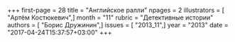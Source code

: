 +++
first-page = 28
title = "Английское ралли"
npages = 2
illustrators = [ "Артём Костюкевич",]
month = "11"
rubric = "Детективные истории"
authors = [ "Борис Дружинин",]
issues = [ "2013_11",]
year = "2013"
date = "2017-04-24T15:37:57+03:00"
+++
